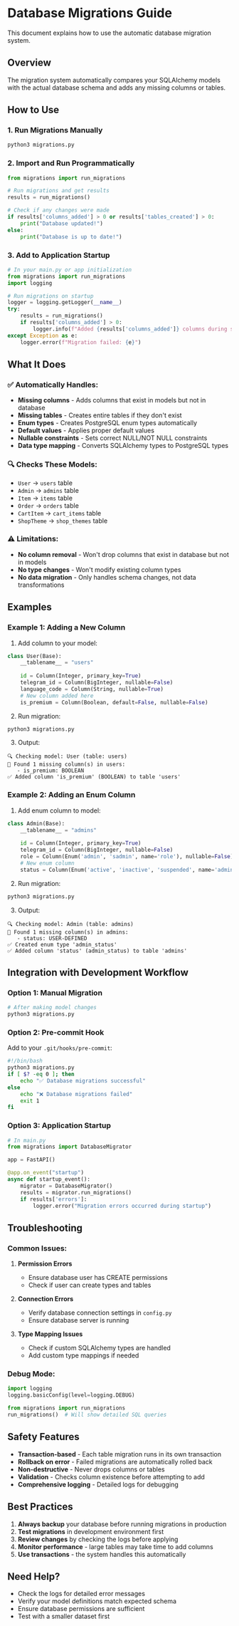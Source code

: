 # Database Migrations Guide

This document explains how to use the automatic database migration system.

## Overview

The migration system automatically compares your SQLAlchemy models with the actual database schema and adds any missing columns or tables.

## How to Use

### 1. Run Migrations Manually

```bash
python3 migrations.py
```

### 2. Import and Run Programmatically

```python
from migrations import run_migrations

# Run migrations and get results
results = run_migrations()

# Check if any changes were made
if results['columns_added'] > 0 or results['tables_created'] > 0:
    print("Database updated!")
else:
    print("Database is up to date!")
```

### 3. Add to Application Startup

```python
# In your main.py or app initialization
from migrations import run_migrations
import logging

# Run migrations on startup
logger = logging.getLogger(__name__)
try:
    results = run_migrations()
    if results['columns_added'] > 0:
        logger.info(f"Added {results['columns_added']} columns during startup")
except Exception as e:
    logger.error(f"Migration failed: {e}")
```

## What It Does

### ✅ Automatically Handles:
- **Missing columns** - Adds columns that exist in models but not in database
- **Missing tables** - Creates entire tables if they don't exist
- **Enum types** - Creates PostgreSQL enum types automatically
- **Default values** - Applies proper default values
- **Nullable constraints** - Sets correct NULL/NOT NULL constraints
- **Data type mapping** - Converts SQLAlchemy types to PostgreSQL types

### 🔍 Checks These Models:
- `User` → `users` table
- `Admin` → `admins` table  
- `Item` → `items` table
- `Order` → `orders` table
- `CartItem` → `cart_items` table
- `ShopTheme` → `shop_themes` table

### ⚠️ Limitations:
- **No column removal** - Won't drop columns that exist in database but not in models
- **No type changes** - Won't modify existing column types
- **No data migration** - Only handles schema changes, not data transformations

## Examples

### Example 1: Adding a New Column
1. Add column to your model:
```python
class User(Base):
    __tablename__ = "users"
    
    id = Column(Integer, primary_key=True)
    telegram_id = Column(BigInteger, nullable=False)
    language_code = Column(String, nullable=True)
    # New column added here
    is_premium = Column(Boolean, default=False, nullable=False)
```

2. Run migration:
```bash
python3 migrations.py
```

3. Output:
```
🔍 Checking model: User (table: users)
📝 Found 1 missing column(s) in users:
   - is_premium: BOOLEAN
✅ Added column 'is_premium' (BOOLEAN) to table 'users'
```

### Example 2: Adding an Enum Column
1. Add enum column to model:
```python
class Admin(Base):
    __tablename__ = "admins"
    
    id = Column(Integer, primary_key=True)
    telegram_id = Column(BigInteger, nullable=False)
    role = Column(Enum('admin', 'sadmin', name='role'), nullable=False)
    # New enum column
    status = Column(Enum('active', 'inactive', 'suspended', name='admin_status'), nullable=True)
```

2. Run migration:
```bash
python3 migrations.py
```

3. Output:
```
🔍 Checking model: Admin (table: admins)
📝 Found 1 missing column(s) in admins:
   - status: USER-DEFINED
✅ Created enum type 'admin_status'
✅ Added column 'status' (admin_status) to table 'admins'
```

## Integration with Development Workflow

### Option 1: Manual Migration
```bash
# After making model changes
python3 migrations.py
```

### Option 2: Pre-commit Hook
Add to your `.git/hooks/pre-commit`:
```bash
#!/bin/bash
python3 migrations.py
if [ $? -eq 0 ]; then
    echo "✅ Database migrations successful"
else
    echo "❌ Database migrations failed"
    exit 1
fi
```

### Option 3: Application Startup
```python
# In main.py
from migrations import DatabaseMigrator

app = FastAPI()

@app.on_event("startup")
async def startup_event():
    migrator = DatabaseMigrator()
    results = migrator.run_migrations()
    if results['errors']:
        logger.error("Migration errors occurred during startup")
```

## Troubleshooting

### Common Issues:

1. **Permission Errors**
   - Ensure database user has CREATE permissions
   - Check if user can create types and tables

2. **Connection Errors**
   - Verify database connection settings in `config.py`
   - Ensure database server is running

3. **Type Mapping Issues**
   - Check if custom SQLAlchemy types are handled
   - Add custom type mappings if needed

### Debug Mode:
```python
import logging
logging.basicConfig(level=logging.DEBUG)

from migrations import run_migrations
run_migrations()  # Will show detailed SQL queries
```

## Safety Features

- **Transaction-based** - Each table migration runs in its own transaction
- **Rollback on error** - Failed migrations are automatically rolled back
- **Non-destructive** - Never drops columns or tables
- **Validation** - Checks column existence before attempting to add
- **Comprehensive logging** - Detailed logs for debugging

## Best Practices

1. **Always backup** your database before running migrations in production
2. **Test migrations** in development environment first  
3. **Review changes** by checking the logs before applying
4. **Monitor performance** - large tables may take time to add columns
5. **Use transactions** - the system handles this automatically

## Need Help?

- Check the logs for detailed error messages
- Verify your model definitions match expected schema
- Ensure database permissions are sufficient
- Test with a smaller dataset first